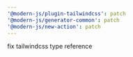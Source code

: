 ```yaml
---
'@modern-js/plugin-tailwindcss': patch
'@modern-js/generator-common': patch
'@modern-js/new-action': patch
---
```


fix tailwindcss type reference
